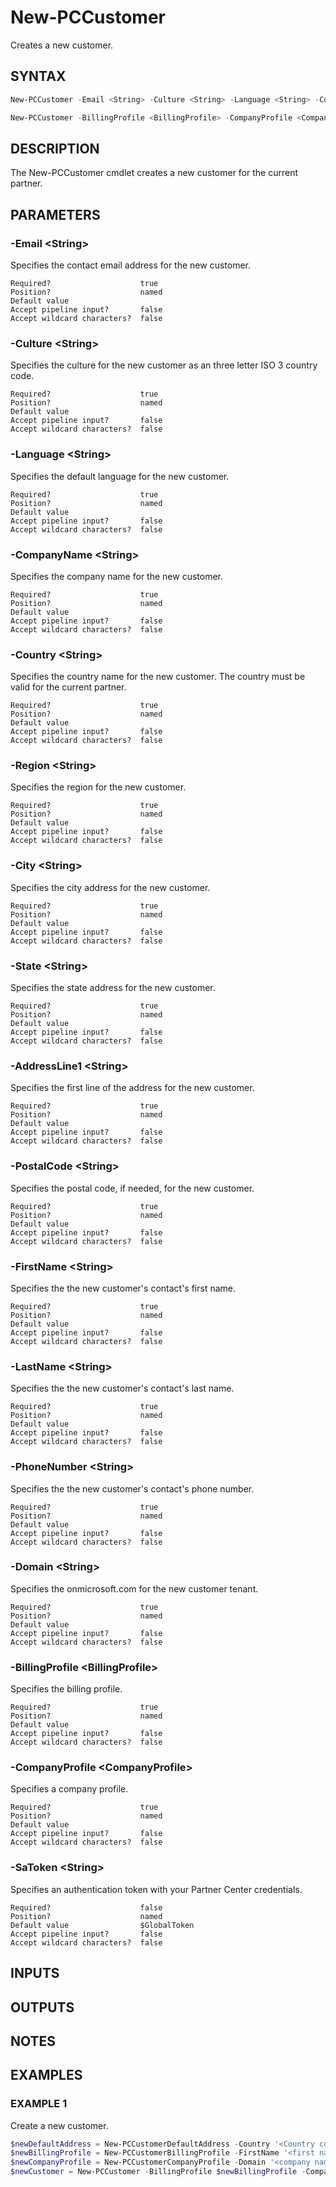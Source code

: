 # New-PCCustomer

Creates a new customer.

## SYNTAX

```powershell
New-PCCustomer -Email <String> -Culture <String> -Language <String> -CompanyName <String> -Country <String> -Region <String> -City <String> -State <String> -AddressLine1 <String> -PostalCode <String> -FirstName <String> -LastName <String> -PhoneNumber <String> -Domain <String> [-SaToken <String>] [<CommonParameters>]

New-PCCustomer -BillingProfile <BillingProfile> -CompanyProfile <CompanyProfile> [-SaToken <String>] [<CommonParameters>]
```

## DESCRIPTION

The New-PCCustomer cmdlet creates a new customer for the current partner.

## PARAMETERS

### -Email &lt;String&gt;

Specifies the contact email address for the new customer.

```
Required?                    true
Position?                    named
Default value
Accept pipeline input?       false
Accept wildcard characters?  false
```

### -Culture &lt;String&gt;

Specifies the culture for the new customer as an three letter ISO 3 country code.

```
Required?                    true
Position?                    named
Default value
Accept pipeline input?       false
Accept wildcard characters?  false
```

### -Language &lt;String&gt;

Specifies the default language for the new customer.

```
Required?                    true
Position?                    named
Default value
Accept pipeline input?       false
Accept wildcard characters?  false
```

### -CompanyName &lt;String&gt;

Specifies the company name for the new customer.

```
Required?                    true
Position?                    named
Default value
Accept pipeline input?       false
Accept wildcard characters?  false
```

### -Country &lt;String&gt;

Specifies the country name for the new customer. The country must be valid for the current partner.

```
Required?                    true
Position?                    named
Default value
Accept pipeline input?       false
Accept wildcard characters?  false
```

### -Region &lt;String&gt;

Specifies the region for the new customer.

```
Required?                    true
Position?                    named
Default value
Accept pipeline input?       false
Accept wildcard characters?  false
```

### -City &lt;String&gt;

Specifies the city address for the new customer.

```
Required?                    true
Position?                    named
Default value
Accept pipeline input?       false
Accept wildcard characters?  false
```

### -State &lt;String&gt;

Specifies the state address for the new customer.

```
Required?                    true
Position?                    named
Default value
Accept pipeline input?       false
Accept wildcard characters?  false
```

### -AddressLine1 &lt;String&gt;

Specifies the first line of the address for the new customer.

```
Required?                    true
Position?                    named
Default value
Accept pipeline input?       false
Accept wildcard characters?  false
```

### -PostalCode &lt;String&gt;

Specifies the postal code, if needed, for the new customer.

```
Required?                    true
Position?                    named
Default value
Accept pipeline input?       false
Accept wildcard characters?  false
```

### -FirstName &lt;String&gt;

Specifies the the new customer's contact's first name.

```
Required?                    true
Position?                    named
Default value
Accept pipeline input?       false
Accept wildcard characters?  false
```

### -LastName &lt;String&gt;

Specifies the the new customer's contact's last name.

```
Required?                    true
Position?                    named
Default value
Accept pipeline input?       false
Accept wildcard characters?  false
```

### -PhoneNumber &lt;String&gt;

Specifies the the new customer's contact's phone number.

```
Required?                    true
Position?                    named
Default value
Accept pipeline input?       false
Accept wildcard characters?  false
```
 
### -Domain &lt;String&gt;

Specifies the onmicrosoft.com for the new customer tenant.

```
Required?                    true
Position?                    named
Default value
Accept pipeline input?       false
Accept wildcard characters?  false
```

### -BillingProfile &lt;BillingProfile&gt;

Specifies the billing profile.

```
Required?                    true
Position?                    named
Default value
Accept pipeline input?       false
Accept wildcard characters?  false
```

### -CompanyProfile &lt;CompanyProfile&gt;

Specifies a company profile.

```
Required?                    true
Position?                    named
Default value
Accept pipeline input?       false
Accept wildcard characters?  false
```

### -SaToken &lt;String&gt;

Specifies an authentication token with your Partner Center credentials.

```
Required?                    false
Position?                    named
Default value                $GlobalToken
Accept pipeline input?       false
Accept wildcard characters?  false
```

## INPUTS

## OUTPUTS

## NOTES

## EXAMPLES

### EXAMPLE 1

Create a new customer.

```powershell
$newDefaultAddress = New-PCCustomerDefaultAddress -Country '<Country code>' -Region '<region>' -City '<City>' -State '<State>' -AddressLine1 '<address1>' -PostalCode '<postal code>' -FirstName '<first name>' -LastName '<last name>' -PhoneNumber '<phone number>'
$newBillingProfile = New-PCCustomerBillingProfile -FirstName '<first name>' -LastName '<last name>' -Email '<Email>' -Culture '<ex: en.us>' -Language '<ex: en>' -CompanyName '<company name>' -DefaultAddress $newDefaultAddress
$newCompanyProfile = New-PCCustomerCompanyProfile -Domain '<company name>.onmicrosoft.com'
$newCustomer = New-PCCustomer -BillingProfile $newBillingProfile -CompanyProfile $newCompanyProfile
```
